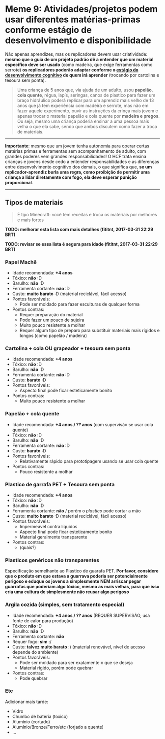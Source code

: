 # Meme 9: Atividades/projetos podem usar diferentes matérias-primas conforme estágio de desenvolvimento e disponibilidade
Não apenas aprendizes, mas os replicadores devem usar criatividade: **mesmo que
o guia de um projeto padrão dê a entender que um material específico deve ser
usado** (como madeira, que exige ferramentas como serrote) **os replicadores
poderão adaptar conforme o [estágio do desenvolvimento cognitivo](../8/estagios-desenvolvimento-piaget.md)
de quem irá aprender** (trocando por cartolina e tesoura sem ponta).

> Uma criança de 5 anos que, via ajuda de um adulto, usou **papelão**,
> **cola quente**, régua, lapís, seringas, canos de plastico para fazer
> um braço hidráulico poderá replicar para um aprendiz mais velho de 13 anos
> que já tem experiência com madeira e serrote, mas não em fazer aquele
> experimento, ouvir as instruções da crinça mais jovem e apenas trocar
> o material papelão e cola quente por **madeira e pregos**. Ou seja, mesmo
> uma criança poderia ensinar a uma pessoa mais velha o que ela sabe, sendo
> que ambos discutem como fazer a troca de materiais.

----

**Importante**: mesmo que um jovem tenha autonomia para operar certas matérias
primas e ferramentas sem acompanhamento de adulto, com grandes poderes vem
grandes responsabilidades! O HCF trata ensina crianças e jovens desde cedo a
entender responsabilidades e as diferenças entre desenvolvimento cognitivo dos
demais, o que significa que, **se um replicador-aprendiz burla uma regra, como
proibição de permitir uma criança a lidar diretamente com fogo, ela deve
esperar punição proporcional**.

----

## Tipos de materiais

> É tipo Minecraft: você tem receitas e troca os materiais por melhores e mais
> fortes

**TODO: melhorar esta lista com mais detalhes (fititnt, 2017-03-31 22:29 BRT)**

**TODO: revisar se essa lista é segura para idade (fititnt, 2017-03-31 22:29 BRT)**

### Papel Machê

- Idade recomendada: **+4 anos**
- Tóxico: **não** :D
- Barulho: **não** :D
- Ferramenta cortante: **não** :D
- Custo: **muito barato** :D (material reciclável, fácil acesso)
- Pontos favoráveis:
  - Pode ser moldado para fazer esculturas de qualquer forma
- Pontos contras: 
  - Requer preparação do material
  - Pode fazer um pouco de sujeira
  - Muito pouco resistente a molhar
  - Requer algum tipo de preparo para substituir materiais mais rígidos e longos (como papelão / madeira)

### Cartolina + cola OU grapeador + tesoura sem ponta

- Idade recomendada: **+4 anos**
- Tóxico: **não** :D
- Barulho: **não** :D
- Ferramenta cortante: **não** :D
- Custo: **barato** :D
- Pontos favoráveis:
  - Aspecto final pode ficar esteticamente bonito
- Pontos contras: 
  - Muito pouco resistente a molhar

### Papelão + cola quente

- Idade recomendada: **+4 anos / ?? anos** (com supervisão se usar cola quente)
- Tóxico: **não** :D
- Barulho: **não** :D
- Ferramenta cortante: **não** :D
- Custo: **barato** :D
- Pontos favoráveis:
  - Relativamente rápido para prototipagem usando se usar cola quente
- Pontos contras: 
  - Pouco resistente a molhar

### Plastico de garrafa PET + Tesoura sem ponta

- Idade recomendada: **+4 anos**
- Tóxico: **não** :D
- Barulho: **não** :D
- Ferramenta cortante: **não** / porém o _plastico_ pode cortar a mão
- Custo: **muito barato** :D (material reciclável, fácil acesso)
- Pontos favoráveis:
  - Impermeável contra líquidos
  - Aspecto final pode ficar esteticamente bonito
  - Material geralmente transparente
- Pontos contras: 
  - (quais?)

### Plasticos genéricos não transparentes

Especificação semelhante ao Plastico de guarafa PET. **Por favor, considere que
o produto em que estava a guarrava poderia ser potencialmente perigoso e
eduque os jovens a simplesmente NEM arriscar pegar guarrafas que poderiam
algo tóxico, mesmo as mais velhas, para que isso cria uma cultura de
simplesmente não reusar algo perigoso**

### Argila cozida (simples, sem tratamento especial)

- Idade recomendada: **+4 anos / ?? anos** (REQUER SUPERVISÃO, usa fonte de calor para produção)
- Tóxico: **não** :D
- Barulho: **não** :D
- Ferramenta cortante: **não**
- Requer fogo: **sim** :/
- Custo: **talvez muito barato** :) (material renovável, nível de acesso depende do ambiente)
- Pontos favoráveis:
  - Pode ser moldado para ser exatamente o que se deseja
  - Material rígido, porém pode quebrar
- Pontos contras: 
  - Pode quebrar

### Etc

Adicionar mais tarde:

- Vidro
- Chumbo de bateria (toxico)
- Alumínio (cortado)
- Alumínio/Bronze/Ferro/etc (forjado a quente)
- ...